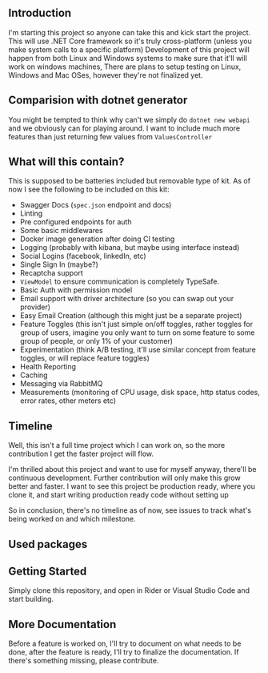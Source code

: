 ## Introduction
I'm starting this project so anyone can take this and kick start the project.
This will use .NET Core framework so it's truly cross-platform
(unless you make system calls to a specific platform)
Development of this project will happen from both Linux and Windows systems to make sure
that it'll will work on windows machines,
There are plans to setup testing on Linux, Windows and Mac OSes, however they're not finalized yet.

## Comparision with dotnet generator
You might be tempted to think why can't we simply do `dotnet new webapi` and we obviously can for playing around.
I want to include much more features than just returning few values from `ValuesController`

## What will this contain?
This is supposed to be batteries included but removable type of kit.
As of now I see the following to be included on this kit:
- Swagger Docs (`spec.json` endpoint and docs)
- Linting
- Pre configured endpoints for auth
- Some basic middlewares
- Docker image generation after doing CI testing
- Logging (probably with kibana, but maybe using interface instead)
- Social Logins (facebook, linkedIn, etc)
- Single Sign In (maybe?)
- Recaptcha support
- `ViewModel` to ensure communication is completely TypeSafe.
- Basic Auth with permission model
- Email support with driver architecture (so you can swap out your provider)
- Easy Email Creation (although this might just be a separate project)
- Feature Toggles (this isn't just simple on/off toggles, rather toggles for group of users,
  imagine you only want to turn on some feature to some group of people, or only 1% of your customer)
- Experimentation (think A/B testing, it'll use similar concept from feature toggles, or will replace feature toggles)
- Health Reporting
- Caching
- Messaging via RabbitMQ
- Measurements (monitoring of CPU usage, disk space, http status codes, error rates, other meters etc)

## Timeline
Well, this isn't a full time project which I can work on, so the more contribution I get the faster project will flow.

I'm thrilled about this project and want to use for myself anyway, there'll be continuous development.
Further contribution will only make this grow better and faster.
I want to see this project be production ready, where you clone it,
and start writing production ready code without setting up

So in conclusion, there's no timeline as of now, see issues to track what's being worked on and which milestone.

## Used packages

## Getting Started
Simply clone this repository, and open in Rider or Visual Studio Code and start building.

## More Documentation
Before a feature is worked on, I'll try to document on what needs to be done, after the feature is ready,
I'll try to finalize the documentation. If there's something missing, please contribute.
